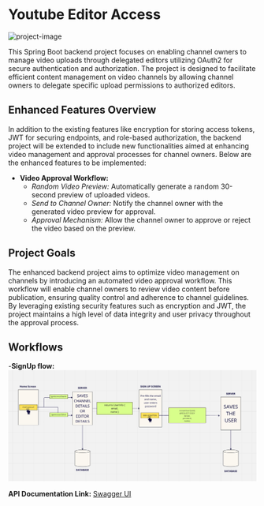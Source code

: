 # Youtube Editor Access

![project-image](https://socialify.git.ci/imrohit68/youtube-upload/image?language=1&owner=1&name=1&stargazers=1&theme=Light)

This Spring Boot backend project focuses on enabling channel owners to manage video uploads through delegated editors utilizing OAuth2 for secure authentication and authorization. The project is designed to facilitate efficient content management on video channels by allowing channel owners to delegate specific upload permissions to authorized editors.

## Enhanced Features Overview

In addition to the existing features like encryption for storing access tokens, JWT for securing endpoints, and role-based authorization, the backend project will be extended to include new functionalities aimed at enhancing video management and approval processes for channel owners. Below are the enhanced features to be implemented:

- **Video Approval Workflow:**
  - *Random Video Preview:* Automatically generate a random 30-second preview of uploaded videos.
  - *Send to Channel Owner:* Notify the channel owner with the generated video preview for approval.
  - *Approval Mechanism:* Allow the channel owner to approve or reject the video based on the preview.

## Project Goals

The enhanced backend project aims to optimize video management on channels by introducing an automated video approval workflow. This workflow will enable channel owners to review video content before publication, ensuring quality control and adherence to channel guidelines. By leveraging existing security features such as encryption and JWT, the project maintains a high level of data integrity and user privacy throughout the approval process.
## Workflows

-**SignUp flow:**
<img src="https://github.com/imrohit68/project-images/blob/main/signup.jpg?raw=true">

**API Documentation Link:** [Swagger UI](http://rohitprojects.me:8080/swagger-ui/index.html#/)
